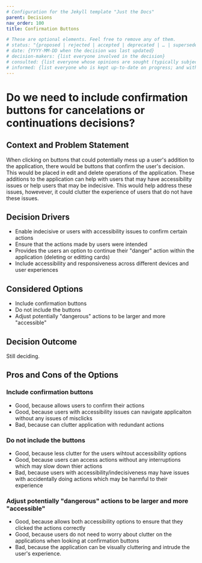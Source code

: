 ```yaml
---
# Configuration for the Jekyll template "Just the Docs"
parent: Decisions
nav_order: 100
title: Confirmation Buttons

# These are optional elements. Feel free to remove any of them.
# status: "{proposed | rejected | accepted | deprecated | … | superseded by ADR-0123"
# date: {YYYY-MM-DD when the decision was last updated}
# decision-makers: {list everyone involved in the decision}
# consulted: {list everyone whose opinions are sought (typically subject-matter experts); and with whom there is a two-way communication}
# informed: {list everyone who is kept up-to-date on progress; and with whom there is a one-way communication}
---
```

<!-- we need to disable MD025, because we use the different heading "ADR Template" in the homepage (see above) than it is foreseen in the template -->
<!-- markdownlint-disable-next-line MD025 -->
# Do we need to include confirmation buttons for cancelations or continuations decisions?

## Context and Problem Statement

When clicking on buttons that could potentially mess up a user's addition to the application, there would be buttons that confirm the user's decision. This would be placed in edit and delete operations of the application. These additions to the application can help with users that may have accessibility issues or help users that may be indecisive. This would help address these issues, howevever, it could clutter the experience of users that do not have these issues.

## Decision Drivers

* Enable indecisive or users with accessibility issues to confirm certain actions
* Ensure that the actions made by users were intended
* Provides the users an option to continue their "danger" action within the application (deleting or editting cards)
* Include accessibility and responsiveness across different devices and user experiences

## Considered Options

* Include confirmation buttons
* Do not include the buttons
* Adjust potentially "dangerous" actions to be larger and more "accessible"

## Decision Outcome

Still deciding.

## Pros and Cons of the Options

### Include confirmation buttons

* Good, because allows users to confirm their actions
* Good, because users with accessibility issues can navigate applicaiton without any issues of misclicks
* Bad, because can clutter application with redundant actions

### Do not include the buttons

* Good, because less clutter for the users wihtout accessibility options
* Good, because users can access actions without any interruptions which may slow down thier actions
* Bad, because users with accessibility/indecisiveness may have issues with accidentally doing actions which may be harmful to their experience

### Adjust potentially "dangerous" actions to be larger and more "accessible"

* Good, because allows both accessibility options to ensure that they clicked the actions correctly
* Good, because users do not need to worry about clutter on the applications when looking at confirmation buttons
* Bad, because the application can be visually cluttering and intrude the user's experience.

